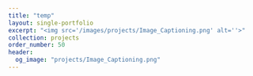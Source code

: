```yaml
---
title: "temp"
layout: single-portfolio
excerpt: "<img src='/images/projects/Image_Captioning.png' alt=''>"
collection: projects
order_number: 50
header: 
  og_image: "projects/Image_Captioning.png"
---
```

